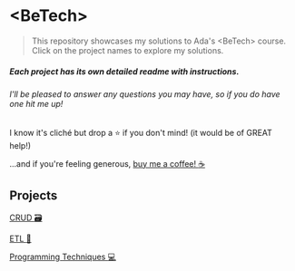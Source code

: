 # \<BeTech>


> This repository showcases my solutions to Ada's \<BeTech> course. Click on the project names to explore my solutions.

##### Each project has its own detailed readme with instructions.
###### I'll be pleased to answer any questions you may have, so if you do have one *hit me up!*

I know it's cliché but drop a :star: if you don't mind! (it would be of GREAT help!)

...and if you're feeling generous, [buy me a coffee! :coffee:](https://www.buymeacoffee.com/henrcaio)

## Projects

[CRUD :card_file_box:](1-CRUD)

[ETL :arrows_counterclockwise:](2-ETL)

[Programming Techniques :computer:](4-Prog_Techniques)

